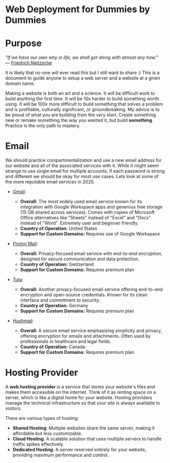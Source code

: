 # Web Deployment for Dummies by Dummies


# Purpose

_"If we have our own why in life, we shall get along with almost any how."_  
— [Friedrich Nietzsche](https://en.wikipedia.org/wiki/Friedrich_Nietzsche)

It is likely that no-one will ever read this but I still want to share :) This is a document to guide anyone to setup a web server and a website at a given domain name.

Making a website is both an art and a science. It will be difficult work to build anything the first time. It will be 10x harder to build something worth using. It will be 100x more difficult to build something that solves a problem and is profitable, culturally significant, or groundbreaking. My advice is to be proud of what you are building from the very start. Create something new or remake something the way you wanted it, but build **something**. Practice is the only path to mastery.
# Email
We should practice compartmentalization and use a new email address for our website and all of the associated services with it. While it might seem strange to use single email for multiple accounts, if each password is strong and different we should be okay for most use cases. Lets look at some of the more reputable email services in 2025.

- [Gmail](mail.google.com): 
	- **Overall:** The most widely used email service known for its integration with Google Workspace apps and generous free storage (15 GB shared across services). Comes with copies of Microsoft Office alternatives like "Sheets" instead of "Excel" and "Docs" instead of "Word". Extremely user and beginner friendly.  
	- **Country of Operation:** United States
	- **Support for Custom Domains:** Requires use of Google Workspace
	
- [Proton Mail](https://proton.me/):
	- **Overall:** Privacy-focused email service with end-to-end encryption, designed for secure communication and data protection.
	- **Country of Operation:** Switzerland
	- **Support for Custom Domains:** Requires premium plan
	
- [Tuta]():
	- **Overall:** Another privacy-focused email service offering end-to-end encryption and open-source credentials. Known for its clean interface and commitment to security.
	- **Country of Operation:** Germany
	- **Support for Custom Domains:** Requires premium plan
	
- [Hushmail]():
	- **Overall:** A secure email service emphasizing simplicity and privacy, offering encryption for emails and attachments. Often used by professionals in healthcare and legal fields.
	- **Country of Operation:** Canada
	- **Support for Custom Domains:** Requires premium plan

 
# Hosting Provider
A **web hosting provider** is a service that stores your website's files and makes them accessible on the internet. Think of it as renting space on a server, which is like a digital home for your website. Hosting providers manage the technical infrastructure so that your site is always available to visitors.

There are various types of hosting:

- **Shared Hosting**: Multiple websites share the same server, making it affordable but less customizable.
- **Cloud Hosting**: A scalable solution that uses multiple servers to handle traffic spikes effectively.
- **Dedicated Hosting**: A server reserved entirely for your website, providing maximum performance and control.